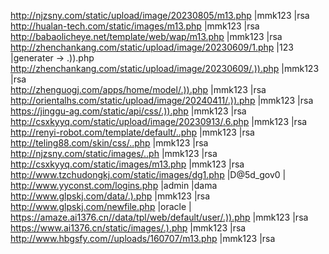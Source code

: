 http://njzsny.com/static/upload/image/20230805/m13.php |mmk123 |rsa  
http://hualan-tech.com/static/images/m13.php |mmk123 |rsa  
http://babaolicheye.net/template/web/wap/m13.php |mmk123 |rsa  
http://zhenchankang.com/static/upload/image/20230609/1.php |123 |generater -> .)).php  
http://zhenchankang.com/static/upload/image/20230609/.)).php |mmk123 |rsa  
http://zhenguogj.com/apps/home/model/.)).php |mmk123 |rsa  
http://orientalhs.com/static/upload/image/20240411/.)).php |mmk123 |rsa  
https://jinggu-ag.com/static/api/css/.)).php |mmk123 |rsa  
http://csxkyyq.com/static/upload/image/20230913/.6.php |mmk123 |rsa  
http://renyi-robot.com/template/default/..php |mmk123 |rsa  
http://teling88.com/skin/css/..php |mmk123 |rsa  
http://njzsny.com/static/images/..ph |mmk123 |rsa  
http://csxkyyq.com/static/images/m13.php |mmk123 |rsa  
http://www.tzchudongkj.com/static/images/dg1.php |D@5d_gov0 |  
http://www.yyconst.com/logins.php |admin |dama  
http://www.glpskj.com/data/.).php |mmk123 |rsa  
http://www.glpskj.com/newfile.php |oracle |  
https://amaze.ai1376.cn//data/tpl/web/default/user/.)).php |mmk123 |rsa  
https://www.ai1376.cn/static/images/.).php |mmk123 |rsa  
http://www.hbgsfy.com//uploads/160707/m13.php |mmk123 |rsa  
